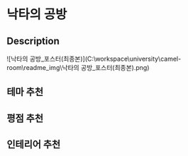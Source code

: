 # 낙타의 공방

## Description

![낙타의 공방_포스터(최종본)](C:\workspace\university\camel-room\readme_img\낙타의 공방_포스터(최종본).png)

## 테마 추천

## 평점 추천

## 인테리어 추천